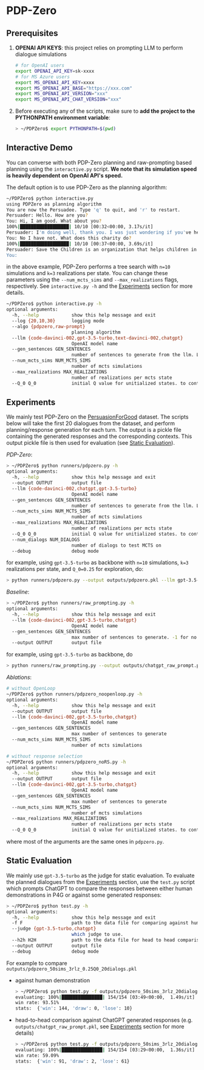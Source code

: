 # PDP-Zero

## Prerequisites

1. **OPENAI API KEYS**: this project relies on prompting LLM to perform dialogue simulations
	```bash
	# for OpenAI users
	export OPENAI_API_KEY=sk-xxxx
	# for MS Azure users
	export MS_OPENAI_API_KEY=xxxx
	export MS_OPENAI_API_BASE="https://xxx.com"
	export MS_OPENAI_API_VERSION="xxx"
	export MS_OPENAI_API_CHAT_VERSION="xxx"
	```
2. Before executing any of the scripts, make sure to **add the project to the PYTHONPATH environment variable**:
	```bash
	> ~/PDPZero$ export PYTHONPATH=$(pwd)
	```

## Interactive Demo
You can converse with both PDP-Zero planning and raw-prompting based planning using the `interactive.py` script. **We note that its simulation speed is heavily dependent on OpenAI API's speed.**

The default option is to use PDP-Zero as the planning algorithm:
```bash
~/PDPZero$ python interactive.py
using PDPZero as planning algorithm
You are now the Persuadee. Type 'q' to quit, and 'r' to restart.
Persuader: Hello. How are you?
You: Hi, I am good. What about you?
100%|██████████████████| 10/10 [00:32<00:00, 3.17s/it]
Persuader: I'm doing well, thank you. I was just wondering if you've heard of the charity called Save the Children?
You: No I have not. What does this charity do?
100%|██████████████████| 10/10 [00:37<00:00, 3.69s/it]
Persuader: Save the Children is an organization that helps children in developing countries by providing relief and promoting children's rights. It's a great charity that makes a positive impact on so many children's lives. They help with things like education, health care, and safety.
You: 
```
in the above example, PDP-Zero performs a tree search with `n=10` simulations and `k=3` realizations per state. You can change these parameters using the `--num_mcts_sims` and `--max_realizations` flags, respectively. See `interactive.py -h` and the [Experiments](#experiments) section for more details.
```bash
~/PDPZero$ python interactive.py -h
optional arguments:
  -h, --help            show this help message and exit
  --log {20,10,30}      logging mode
  --algo {pdpzero,raw-prompt}
                        planning algorithm
  --llm {code-davinci-002,gpt-3.5-turbo,text-davinci-002,chatgpt}
                        OpenAI model name
  --gen_sentences GEN_SENTENCES
                        number of sentences to generate from the llm. Longer ones will be truncated by nltk.
  --num_mcts_sims NUM_MCTS_SIMS
                        number of mcts simulations
  --max_realizations MAX_REALIZATIONS
                        number of realizations per mcts state
  --Q_0 Q_0             initial Q value for unitialized states. to control exploration
```

## Experiments

We mainly test PDP-Zero on the [PersuasionForGood](https://arxiv.org/abs/1906.06725) dataset. The scripts below will take the first 20 dialogues from the dataset, and perform planning/response generation for each turn. The output is a pickle file containing the generated responses and the corresponding contexts. This output pickle file is then used for evaluation (see [Static Evaluation](#static-evaluation)).

*PDP-Zero*:
```bash
> ~/PDPZero$ python runners/pdpzero.py -h
optional arguments:
  -h, --help            show this help message and exit
  --output OUTPUT       output file
  --llm {code-davinci-002,chatgpt,gpt-3.5-turbo}
                        OpenAI model name
  --gen_sentences GEN_SENTENCES
                        number of sentences to generate from the llm. Longer ones will be truncated by nltk.
  --num_mcts_sims NUM_MCTS_SIMS
                        number of mcts simulations
  --max_realizations MAX_REALIZATIONS
                        number of realizations per mcts state
  --Q_0 Q_0             initial Q value for unitialized states. to control exploration
  --num_dialogs NUM_DIALOGS
                        number of dialogs to test MCTS on
  --debug               debug mode
```
for example, using `gpt-3.5-turbo` as backbone with `n=10` simulations, `k=3` realizations per state, and `Q_0=0.25` for exploration, do:
```bash
> python runners/pdpzero.py --output outputs/pdpzero.pkl --llm gpt-3.5-turbo --num_mcts_sims 10 --max_realizations 3 --Q_0 0.25
```

*Baseline*:
```bash
> ~/PDPZero$ python runners/raw_prompting.py -h
optional arguments:
  -h, --help            show this help message and exit
  --llm {code-davinci-002,gpt-3.5-turbo,chatgpt}
                        OpenAI model name
  --gen_sentences GEN_SENTENCES
                        max number of sentences to generate. -1 for no limit
  --output OUTPUT       output file
```
for example, using `gpt-3.5-turbo` as backbone, do
```bash
> python runners/raw_prompting.py --output outputs/chatgpt_raw_prompt.pkl --llm gpt-3.5-turbo
```

*Ablations*: 
```bash
# without OpenLoop
~/PDPZero$ python runners/pdpzero_noopenloop.py -h
optional arguments:
  -h, --help            show this help message and exit
  --output OUTPUT       output file
  --llm {code-davinci-002,gpt-3.5-turbo,chatgpt}
                        OpenAI model name
  --gen_sentences GEN_SENTENCES
                        max number of sentences to generate
  --num_mcts_sims NUM_MCTS_SIMS
                        number of mcts simulations
```
```bash
# without response selection
~/PDPZero$ python runners/pdpzero_noRS.py -h
optional arguments:
  -h, --help            show this help message and exit
  --output OUTPUT       output file
  --llm {code-davinci-002,gpt-3.5-turbo,chatgpt}
                        OpenAI model name
  --gen_sentences GEN_SENTENCES
                        max number of sentences to generate
  --num_mcts_sims NUM_MCTS_SIMS
                        number of mcts simulations
  --max_realizations MAX_REALIZATIONS
                        number of realizations per mcts state
  --Q_0 Q_0             initial Q value for unitialized states. to control exploration
```
where most of the arguments are the same ones in `pdpzero.py`.

## Static Evaluation
We mainly use `gpt-3.5-turbo` as the judge for static evaluation. To evaluate the planned dialogues from the [Experiments](Experiments) section, use the `test.py` script which prompts ChatGPT to compare the responses between either human demonstrations in P4G or against some generated responses:
```bash
> ~/PDPZero$ python test.py -h
optional arguments:
  -h, --help            show this help message and exit
  -f F                  path to the data file for comparing against human in p4g. See P4GEvaluator documentation to see the format of the file.
  --judge {gpt-3.5-turbo,chatgpt}
                        which judge to use.
  --h2h H2H             path to the data file for head to head comparison. If empty compare against human in p4g.
  --output OUTPUT       output file
  --debug               debug mode
```
For example to compare `outputs/pdpzero_50sims_3rlz_0.25Q0_20dialogs.pkl`
- against human demonstration
	```bash
	> ~/PDPZero$ python test.py -f outputs/pdpzero_50sims_3rlz_20dialogs.pkl --output eval.pkl --judge gpt-3.5-turbo
	evaluating: 100%|███████████████| 154/154 [03:49<00:00,  1.49s/it]
	win rate: 93.51%
	stats:  {'win': 144, 'draw': 0, 'lose': 10}
	```
- head-to-head comparison against ChatGPT generated responses (e.g. `outputs/chatgpt_raw_prompt.pkl`, see [Experiments](#experiments) section for more details)
	```bash
	> ~/PDPZero$ python test.py -f outputs/pdpzero_50sims_3rlz_20dialogs.pkl --h2h outputs/chatgpt_raw_prompt.pkl --output eval.pkl --judge gpt-3.5-turbo
	evaluating: 100%|███████████████| 154/154 [03:29<00:00,  1.36s/it]
	win rate: 59.09%
	stats:  {'win': 91, 'draw': 2, 'lose': 61}
	```
